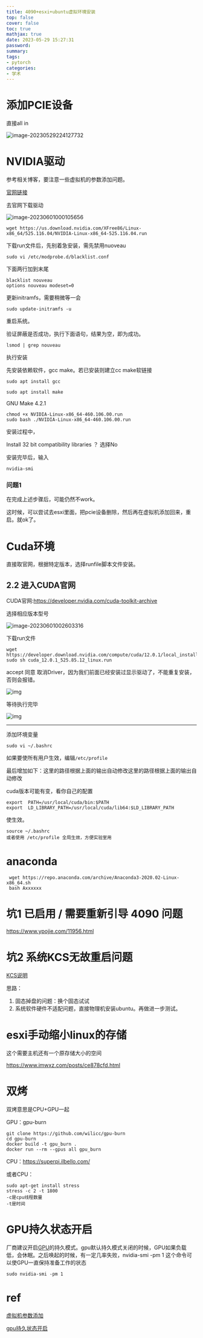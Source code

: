 ```yaml
---
title: 4090+esxi+ubuntu虚拟环境安装
top: false
cover: false
toc: true
mathjax: true
date: 2023-05-29 15:27:31
password:
summary:
tags:
- pytorch
categories:
- 学术
---
```



# 添加PCIE设备

直接all in

![image-20230529224127732](https://raw.githubusercontent.com/kengerlwl/kengerlwl.github.io/master/image/469505aeb3a2f52330266433c225d6f2/5fb3a451989202d0dddb2d877933e9a6.png)



# NVIDIA驱动

参考相关博客，要注意一些虚拟机的参数添加问题。



[官网链接](https://www.nvidia.cn/Download/index.aspx?lang=cn)

去官网下载驱动

![image-20230601000105656](https://raw.githubusercontent.com/kengerlwl/kengerlwl.github.io/master/image/469505aeb3a2f52330266433c225d6f2/e525db42ac109a6dffaaf2658360ffaf.png)



`wget https://us.download.nvidia.com/XFree86/Linux-x86_64/525.116.04/NVIDIA-Linux-x86_64-525.116.04.run`

下载run文件后，先别着急安装，需先禁用nuoveau



```text
sudo vi /etc/modprobe.d/blacklist.conf 
```

下面两行加到末尾



```text
blacklist nouveau
options nouveau modeset=0
```

更新initramfs，需要稍微等一会



```text
sudo update-initramfs -u
```

重启系统。

验证屏蔽是否成功，执行下面语句，结果为空，即为成功。



```text
lsmod | grep nouveau
```

执行安装

先安装依赖软件，gcc make。若已安装则建立cc make软链接



```text
sudo apt install gcc
```

```text
sudo apt install make
```

GNU Make 4.2.1

```text
chmod +x NVIDIA-Linux-x86_64-460.106.00.run 
sudo bash ./NVIDIA-Linux-x86_64-460.106.00.run
```

安装过程中，

Install 32 bit compatibility libraries ？ 选择No

安装完毕后，输入



```text
nvidia-smi
```

### 问题1

在完成上述步骤后，可能仍然不work。

这时候，可以尝试去esxi里面，把pcie设备删除，然后再在虚拟机添加回来，重启。就ok了。



# Cuda环境

直接取官网，根据特定版本，选择runfile脚本文件安装。

## 2.2 进入CUDA官网

CUDA官网:https://developer.nvidia.com/cuda-toolkit-archive

选择相应版本型号



![image-20230601002603316](https://raw.githubusercontent.com/kengerlwl/kengerlwl.github.io/master/image/469505aeb3a2f52330266433c225d6f2/e4fb240f5670dd45caceaac8db614d5f.png)





下载run文件



```text
wget https://developer.download.nvidia.com/compute/cuda/12.0.1/local_installers/cuda_12.0.1_525.85.12_linux.run
sudo sh cuda_12.0.1_525.85.12_linux.run

```

accept 同意 取消Driver，因为我们前面已经安装过显示驱动了，不能重复安装，否则会报错。



![img](https://raw.githubusercontent.com/kengerlwl/kengerlwl.github.io/master/image/fd10750a9216e7e8481fa986baad00c8/80e31a36d5f762ad8c5c23c146db4f38.png)





等待执行完毕



![img](https://raw.githubusercontent.com/kengerlwl/kengerlwl.github.io/master/image/fd10750a9216e7e8481fa986baad00c8/1aa9c7f087059a817bb0debaffa0acfa.png)

****



添加环境变量



```text
sudo vi ~/.bashrc
```

如果要使所有用户生效，编辑`/etc/profile`



最后增加如下：这里的路径根据上面的输出自动修改这里的路径根据上面的输出自动修改

cuda版本可能有变，看你自己的配置

```text
export  PATH=/usr/local/cuda/bin:$PATH
export  LD_LIBRARY_PATH=/usr/local/cuda/lib64:$LD_LIBRARY_PATH
```



使生效。



```text
source ~/.bashrc 
或者使用 /etc/profile 全局生效，方便实验室用
```





# anaconda

```
 wget https://repo.anaconda.com/archive/Anaconda3-2020.02-Linux-x86_64.sh
 bash Axxxxxx
```





# 坑1 已启用 / 需要重新引导 4090 问题

https://www.ypojie.com/11956.html







# 坑2 系统KCS无故重启问题

[KCS说明](https://www.cnblogs.com/wudibuzaijia/p/8526848.html)

思路：

1. 固态掉盘的问题：换个固态试试
2. 系统软件硬件不适配问题，直接物理机安装ubuntu。再做进一步测试。



# esxi手动缩小linux的存储

这个需要主机还有一个原存储大小的空间

https://www.imwxz.com/posts/ce878cfd.html



# 双烤

双烤意思是CPU+GPU一起



GPU：gpu-burn

```
git clone https://github.com/wilicc/gpu-burn
cd gpu-burn
docker build -t gpu_burn .
docker run --rm --gpus all gpu_burn
```



CPU：https://superpi.ilbello.com/

或者CPU：

```
sudo apt-get install stress
stress -c 2 -t 1800
-c是cpu线程数量
-t是时间
```





# GPU持久状态开启

厂商建议开启[GPU](https://so.csdn.net/so/search?q=GPU&spm=1001.2101.3001.7020)的持久模式。gpu默认持久模式关闭的时候，GPU如果负载低，会休眠。之后唤起的时候，有一定几率失败，nvidia-smi -pm 1 这个命令可以使GPU一直保持准备工作的状态

```
sudo nvidia-smi -pm 1
```



# ref

[虚拟机参数添加](http://php.js.cn/index.php)

[gpu持久状态开启](https://blog.csdn.net/owlcity123/article/details/108338293)

